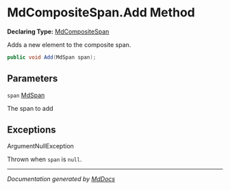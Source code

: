 # MdCompositeSpan.Add Method

**Declaring Type:** [MdCompositeSpan](../index.md)

Adds a new element to the composite span.

```csharp
public void Add(MdSpan span);
```

## Parameters

`span`  [MdSpan](../../MdSpan/index.md)

The span to add

## Exceptions

ArgumentNullException

Thrown when `span` is `null`.

___

*Documentation generated by [MdDocs](https://github.com/ap0llo/mddocs)*
